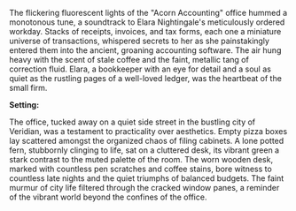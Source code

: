 The flickering fluorescent lights of the "Acorn Accounting" office hummed a monotonous tune, a soundtrack to Elara Nightingale's meticulously ordered workday.  Stacks of receipts, invoices, and tax forms, each one a miniature universe of transactions, whispered secrets to her as she painstakingly entered them into the ancient, groaning accounting software.  The air hung heavy with the scent of stale coffee and the faint, metallic tang of correction fluid.  Elara, a bookkeeper with an eye for detail and a soul as quiet as the rustling pages of a well-loved ledger, was the heartbeat of the small firm.

**Setting:**

The office, tucked away on a quiet side street in the bustling city of Veridian, was a testament to practicality over aesthetics.  Empty pizza boxes lay scattered amongst the organized chaos of filing cabinets. A lone potted fern, stubbornly clinging to life, sat on a cluttered desk, its vibrant green a stark contrast to the muted palette of the room.  The worn wooden desk, marked with countless pen scratches and coffee stains, bore witness to countless late nights and the quiet triumphs of balanced budgets.  The faint murmur of city life filtered through the cracked window panes, a reminder of the vibrant world beyond the confines of the office.
